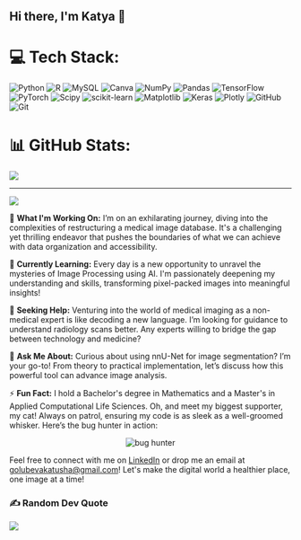 ## Hi there, I'm Katya 👋


# 💻 Tech Stack:
![Python](https://img.shields.io/badge/python-3670A0?style=for-the-badge&logo=python&logoColor=ffdd54) ![R](https://img.shields.io/badge/r-%23276DC3.svg?style=for-the-badge&logo=r&logoColor=white) ![MySQL](https://img.shields.io/badge/mysql-4479A1.svg?style=for-the-badge&logo=mysql&logoColor=white) ![Canva](https://img.shields.io/badge/Canva-%2300C4CC.svg?style=for-the-badge&logo=Canva&logoColor=white) ![NumPy](https://img.shields.io/badge/numpy-%23013243.svg?style=for-the-badge&logo=numpy&logoColor=white) ![Pandas](https://img.shields.io/badge/pandas-%23150458.svg?style=for-the-badge&logo=pandas&logoColor=white) ![TensorFlow](https://img.shields.io/badge/TensorFlow-%23FF6F00.svg?style=for-the-badge&logo=TensorFlow&logoColor=white) ![PyTorch](https://img.shields.io/badge/PyTorch-%23EE4C2C.svg?style=for-the-badge&logo=PyTorch&logoColor=white) ![Scipy](https://img.shields.io/badge/SciPy-%230C55A5.svg?style=for-the-badge&logo=scipy&logoColor=%white) ![scikit-learn](https://img.shields.io/badge/scikit--learn-%23F7931E.svg?style=for-the-badge&logo=scikit-learn&logoColor=white) ![Matplotlib](https://img.shields.io/badge/Matplotlib-%23ffffff.svg?style=for-the-badge&logo=Matplotlib&logoColor=black) ![Keras](https://img.shields.io/badge/Keras-%23D00000.svg?style=for-the-badge&logo=Keras&logoColor=white) ![Plotly](https://img.shields.io/badge/Plotly-%233F4F75.svg?style=for-the-badge&logo=plotly&logoColor=white) ![GitHub](https://img.shields.io/badge/github-%23121011.svg?style=for-the-badge&logo=github&logoColor=white) ![Git](https://img.shields.io/badge/git-%23F05033.svg?style=for-the-badge&logo=git&logoColor=white)
# 📊 GitHub Stats:
![](https://github-readme-streak-stats.herokuapp.com/?user=Peaceandmaths&theme=dark&hide_border=false)<br/>


---
[![](https://visitcount.itsvg.in/api?id=Peaceandmaths&icon=0&color=0)](https://visitcount.itsvg.in)

<!-- Proudly created with GPRM ( https://gprm.itsvg.in ) -->

🔭 **What I'm Working On:**
I’m on an exhilarating journey, diving into the complexities of restructuring a medical image database. It's a challenging yet thrilling endeavor that pushes the boundaries of what we can achieve with data organization and accessibility.

🌱 **Currently Learning:**
Every day is a new opportunity to unravel the mysteries of Image Processing using AI. I'm passionately deepening my understanding and skills, transforming pixel-packed images into meaningful insights!

🤔 **Seeking Help:**
Venturing into the world of medical imaging as a non-medical expert is like decoding a new language. I’m looking for guidance to understand radiology scans better. Any experts willing to bridge the gap between technology and medicine?

💬 **Ask Me About:**
Curious about using nnU-Net for image segmentation? I’m your go-to! From theory to practical implementation, let’s discuss how this powerful tool can advance image analysis.

⚡ **Fun Fact:**
I hold a Bachelor's degree in Mathematics and a Master's in Applied Computational Life Sciences. Oh, and meet my biggest supporter, my cat! Always on patrol, ensuring my code is as sleek as a well-groomed whisker. Here’s the bug hunter in action: 

<p align="center">
  <img src="https://github.com/user-attachments/assets/787e2049-e791-4a6c-9f5b-da4ee5ea8b43" alt="bug hunter">
</p>

Feel free to connect with me on [LinkedIn](https://www.linkedin.com/in/ekaterina-golubeva-53462b196/) or drop me an email at [golubevakatusha@gmail.com](mailto:golubevakatusha@gmail.com)! Let's make the digital world a healthier place, one image at a time!

### ✍️ Random Dev Quote
![](https://quotes-github-readme.vercel.app/api?type=horizontal&theme=dark)

